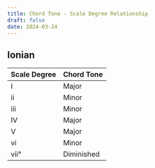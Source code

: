 ```yaml
---
title: Chord Tone - Scale Degree Relationship
draft: false
date: 2024-03-24
---
```


  
## Ionian

| Scale Degree | Chord Tone   |
|--------------|--------------|
| I            | Major        |
| ii           | Minor        |
| iii          | Minor        |
| IV           | Major        |
| V            | Major        |
| vi           | Minor        |
| vii°         | Diminished   |



